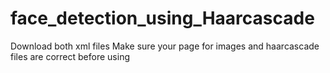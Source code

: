 # face_detection_using_Haarcascade

Download both xml files
Make sure your page for images and haarcascade files are correct before using 
